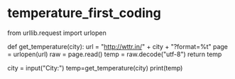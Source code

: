 # temperature_first_coding

from urllib.request import urlopen 


def get_temperature(city):
  url = "http://wttr.in/" + city + "?format=%t"
  page = urlopen(url)
  raw = page.read()
  temp = raw.decode("utf-8")
  return temp

city = input("City:")
temp=get_temperature(city)
print(temp)
